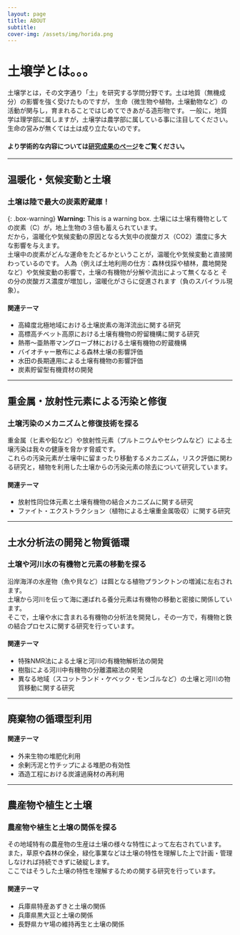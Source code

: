 ```yaml
---
layout: page
title: ABOUT
subtitle: 
cover-img: /assets/img/horida.png
---
```


# 土壌学とは。。。  
土壌学とは，その文字通り「土」を研究する学問分野です。土は地質（無機成分）の影響を強く受けたものですが，
生命（微生物や植物，土壌動物など）の活動が関与し，育まれることではじめてできあがる造形物です。
一般に，地質学は理学部に属しますが，土壌学は農学部に属している事に注目してください。
生命の営みが無くては土は成り立たないのです。
 
#### より学術的な内容については[研究成果のページ](https://kobesoillab.github.io/publications/)をご覧ください。  
  
***  
## 温暖化・気候変動と土壌  
### 土壌は陸で最大の炭素貯蔵庫！
{: .box-warning}
**Warning:** This is a warning box.
土壌には土壌有機物としての炭素（C）が，地上生物の３倍も蓄えられています。  
だから，温暖化や気候変動の原因となる大気中の炭酸ガス（CO2）濃度に多大な影響を与えます。  
土壌中の炭素がどんな運命をたどるかということが，温暖化や気候変動と直接関わっているのです。
人為（例えば土地利用の仕方：森林伐採や植林，農地開発など）や気候変動の影響で，土壌の有機物が分解や流出によって無くなると
その分の炭酸ガス濃度が増加し，温暖化がさらに促進されます（負のスパイラル現象）。

#### 関連テーマ
* 高緯度北極地域における土壌炭素の海洋流出に関する研究
* 高標高チベット高原における土壌有機物の貯留機構に関する研究
* 熱帯〜亜熱帯マングローブ林における土壌有機物の貯蔵機構
* バイオチャー散布による森林土壌の影響評価
* 水田の長期連用による土壌有機物の影響評価
* 炭素貯留型有機資材の開発  

***
## 重金属・放射性元素による汚染と修復   
### 土壌汚染のメカニズムと修復技術を探る  
重金属（ヒ素や鉛など）や放射性元素（プルトニウムやセシウムなど）による土壌汚染は我々の健康を脅かす脅威です。  
これらの汚染元素が土壌中に留まったり移動するメカニズム，リスク評価に関わる研究と，植物を利用した土壌からの汚染元素の除去について研究しています。  
#### 関連テーマ
* 放射性同位体元素と土壌有機物の結合メカニズムに関する研究  
* ファイト・エクストラクション（植物による土壌重金属吸収）に関する研究  

***
## 土水分析法の開発と物質循環  
### 土壌や河川水の有機物と元素の移動を探る  
沿岸海洋の水産物（魚や貝など）は餌となる植物プランクトンの増減に左右されます。  
土壌から河川を伝って海に運ばれる養分元素は有機物の移動と密接に関係しています。  
そこで，土壌や水に含まれる有機物の分析法を開発し，その一方で，有機物と鉄の結合プロセスに関する研究を行っています。  
#### 関連テーマ
* 特殊NMR法による土壌と河川の有機物解析法の開発
* 樹脂による河川中有機物の分離濃縮法の開発
* 異なる地域（スコットランド・ケベック・モンゴルなど）の土壌と河川の物質移動に関する研究

***
## 廃棄物の循環型利用
#### 関連テーマ
* 外来生物の堆肥化利用
* 余剰汚泥と竹チップによる堆肥の有効性
* 酒造工程における炭濾過廃材の再利用

***
## 農産物や植生と土壌  
### 農産物や植生と土壌の関係を探る
その地域特有の農産物の生産は土壌の様々な特性によって左右されています。  
また，草原や森林の保全，緑化事業などは土壌の特性を理解した上で計画・管理しなければ持続できずに破綻します。  
ここではそうした土壌の特性を理解するための関する研究を行っています。  
#### 関連テーマ
* 兵庫県特産あずきと土壌の関係
* 兵庫県黒大豆と土壌の関係
* 長野県カヤ場の維持再生と土壌の関係
